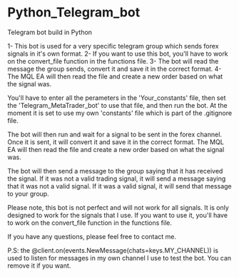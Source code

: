 # Python_Telegram_bot
 Telegram bot build in Python

1- This bot is used for a very specific telegram group which sends forex signals in it's own format. 
2- If you want to use this bot, you'll have to work on the convert_file function in the functions file. 
3- The bot will read the message the group sends, convert it and save it in the correct format. 
4- The MQL EA will then read the file and create a new order based on what the signal was.

You'll have to enter all the perameters in the 'Your_constants' file, then set the 'Telegram_MetaTrader_bot' to use that file, and then run the bot. At the moment it is set to use my own 'constants' file which is part of the .gitignore file.

The bot will then run and wait for a signal to be sent in the forex channel. Once it is sent, it will convert it and save it in the correct format. The MQL EA will then read the file and create a new order based on what the signal was. 

The bot will then send a message to the group saying that it has received the signal. If it was not a valid trading signal, it will send a message saying that it was not a valid signal. If it was a valid signal, it will send that message to your group.

Please note, this bot is not perfect and will not work for all signals. It is only designed to work for the signals that I use. If you want to use it, you'll have to work on the convert_file function in the functions file.

If you have any questions, please feel free to contact me.

P.S: the @client.on(events.NewMessage(chats=keys.MY_CHANNEL)) is used to listen for messages in my own channel I use to test the bot. You can remove it if you want.
